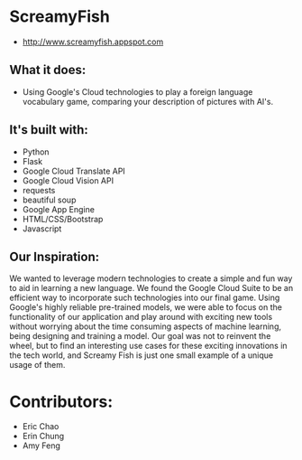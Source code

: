 # ScreamyFish
- http://www.screamyfish.appspot.com
##  What it does:
- Using Google's Cloud technologies to play a foreign language vocabulary game,
comparing your description of pictures with AI's.

## It's built with:
- Python
- Flask
- Google Cloud Translate API
- Google Cloud Vision API
- requests
- beautiful soup
- Google App Engine
- HTML/CSS/Bootstrap
- Javascript

## Our Inspiration:
We wanted to leverage modern technologies to create a simple and fun way to aid
in learning a new language. We found the Google Cloud Suite to be an efficient
way to incorporate such technologies into our final game. Using Google's highly
reliable pre-trained models, we were able to focus on the functionality of our
application and play around with exciting new tools without worrying about the
time consuming aspects of machine learning, being designing and training a model. Our goal was not to reinvent the wheel, but to find an interesting use cases
for these exciting innovations in the tech world, and Screamy Fish is just one
small example of a unique usage of them.

# Contributors:
- Eric Chao
- Erin Chung
- Amy Feng
